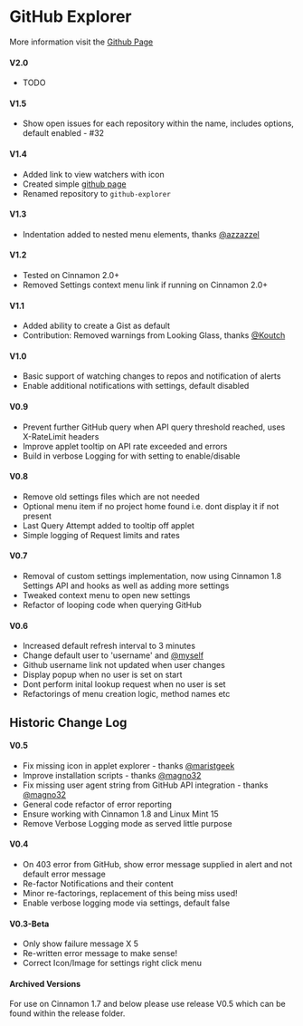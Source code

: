 GitHub Explorer
=====================

More information visit the [Github Page](http://jamesmorgan.github.io/github-explorer/)

#### V2.0

* TODO

#### V1.5
* Show open issues for each repository within the name, includes options, default enabled - #32

#### V1.4
* Added link to view watchers with icon
* Created simple [github page](http://jamesmorgan.github.io/github-explorer/)
* Renamed repository to `github-explorer`

#### V1.3
* Indentation added to nested menu elements, thanks [@azzazzel](https://github.com/azzazzel)

#### V1.2
* Tested on Cinnamon 2.0+
* Removed Settings context menu link if running on Cinnamon 2.0+

#### V1.1
* Added ability to create a Gist as default
* Contribution: Removed warnings from Looking Glass, thanks [@Koutch](https://github.com/Koutch)

#### V1.0
* Basic support of watching changes to repos and notification of alerts
* Enable additional notifications with settings, default disabled

#### V0.9
* Prevent further GitHub query when API query threshold reached, uses X-RateLimit headers
* Improve applet tooltip on API rate exceeded and errors
* Build in verbose Logging for with setting to enable/disable

#### V0.8
* Remove old settings files which are not needed
* Optional menu item if no project home found i.e. dont display it if not present
* Last Query Attempt added to tooltip off applet
* Simple logging of Request limits and rates

#### V0.7
* Removal of custom settings implementation, now using Cinnamon 1.8 Settings API and hooks as well as adding more settings
* Tweaked context menu to open new settings
* Refactor of looping code when querying GitHub

#### V0.6
* Increased default refresh interval to 3 minutes
* Change default user to 'username' and [@myself](https://github.com/jamesmorgan)
* Github username link not updated when user changes
* Display popup when no user is set on start
* Dont perform inital lookup request when no user is set
* Refactorings of menu creation logic, method names etc

## Historic Change Log

#### V0.5
* Fix missing icon in applet explorer - thanks [@maristgeek](https://github.com/maristgeek)
* Improve installation scripts - thanks [@magno32](https://github.com/magno32)
* Fix missing user agent string from GitHub API integration - thanks [@magno32](https://github.com/magno32)
* General code refactor of error reporting
* Ensure working with Cinnamon 1.8 and Linux Mint 15
* Remove Verbose Logging mode as served little purpose

#### V0.4
* On 403 error from GitHub, show error message supplied in alert and not default error message
* Re-factor Notifications and their content
* Minor re-factorings, replacement of this being miss used!
* Enable verbose logging mode via settings, default false

#### V0.3-Beta
* Only show failure message X 5
* Re-written error message to make sense!
* Correct Icon/Image for settings right click menu

#### Archived Versions

For use on Cinnamon 1.7 and below please use release V0.5 which can be found within the release folder. 